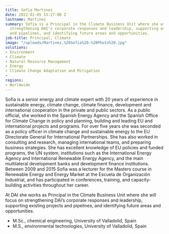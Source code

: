 ```yaml
---
title: Sofia Martinez
date: 2022-01-05 15:27:00 Z
lastname: Martinez
summary: Sofia is a Principal in the Climate Business Unit where she will focus on
  strengthening DAI’s corporate responses and leadership, supporting existing projects
  and pipelines, and identifying future areas and opportunities.
job-title: Principal, Climate
image: "/uploads/Martinez,%20Sofia%20-%20Photo%20.jpg"
solutions:
- Environment
- Climate
- Natural Resource Management
- Energy
- Climate Change Adaptation and Mitigation
- 
regions:
- Worldwide
---
```


Sofia is a senior energy and climate expert with 20 years of experience in sustainable energy, climate change, climate finance, development and international cooperation in the private and public sectors. As a public official, she worked in the Spanish Energy Agency and the Spanish Office for Climate Change in policy and planning, building and leading EU and international projects and programs. For over five years she was seconded as a policy officer in climate change and sustainable energy to the EU Directorate General for International Partnerships. She has also worked in consulting and research, managing international teams, and preparing business strategies. She has excellent knowledge of EU policies and funded programs, the UN system, institutions such as the International Energy Agency and International Renewable Energy Agency, and the main multilateral development banks and development finance institutions. Between 2009 and 2015 Sofia was a lecturer for the Masters course in Renewable Energy and Energy Market at the Escuela de Organización Industrial, and has participated in conferences, training, and capacity-building activities throughout her career.
 
At DAI she works as Principal in the Climate Business Unit where she will focus on strengthening DAI’s corporate responses and leadership, supporting existing projects and pipelines, and identifying future areas and opportunities.

* M.Sc., chemical engineering, University of Valladolid, Spain
* M.S., environmental technologies, University of Valladolid, Spain 
